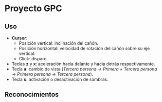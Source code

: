 # Proyecto GPC
## Uso
* **Cursor**: 
  * Posición vertical: inclinación del cañón.
  * Posición horizontal: velocidad de rotación del cañón sobre su eje vertical.
  * Click: disparo.
* Teclas **z** y **x**: aceleración hacia delante y hacia detrás respectivamente.
* Tecla **a**: cambio de vista (*Tercera persona &#8594; Primera + Tercera persona &#8594; Primera persona &#8594; Tercera persona*).
* Tecla **s**: activación o desactivación de sombras.
## Reconocimientos 
